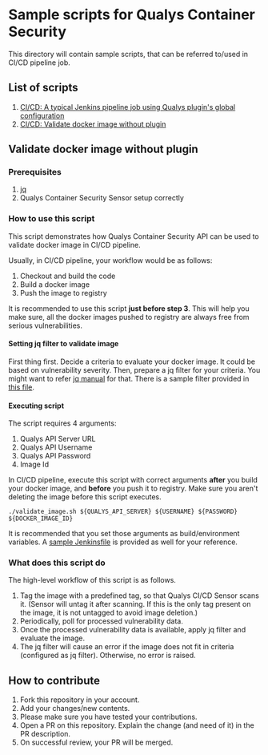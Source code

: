 # Sample scripts for Qualys Container Security

This directory will contain sample scripts, that can be referred to/used in CI/CD pipeline job.

## List of scripts
1. [CI/CD: A typical Jenkins pipeline job using Qualys plugin's global configuration](https://github.com/Qualys/community/blob/master/containerSecurity/sample_Jenkinsfile.groovy)
2. [CI/CD: Validate docker image without plugin](#validate-docker-image-without-plugin)

## Validate docker image without plugin

### Prerequisites

1. [jq](https://stedolan.github.io/jq/)
2. Qualys Container Security Sensor setup correctly

### How to use this script

This script demonstrates how Qualys Container Security API can be used to validate docker image in CI/CD pipeline. 

Usually, in CI/CD pipeline, your workflow would be as follows:

1. Checkout and build the code
2. Build a docker image
3. Push the image to registry

It is recommended to use this script **just before step 3**. This will help you make sure, all the docker images pushed to registry are always free from serious vulnerabilities. 

#### Setting jq filter to validate image

First thing first. Decide a criteria to evaluate your docker image. It could be based on vulnerability severity. Then, prepare a jq filter for your criteria. You might want to refer [jq manual](https://stedolan.github.io/jq/manual/) for that. There is a sample filter provided in [this file](https://github.com/Qualys/community/blob/master/containerSecurity/jq_filter.txt).

#### Executing script

The script requires 4 arguments:

1. Qualys API Server URL
2. Qualys API Username
3. Qualys API Password
4. Image Id

In CI/CD pipeline, execute this script with correct arguments **after** you build your docker image, and **before** you push it to registry. Make sure you aren't deleting the image before this script executes.

`./validate_image.sh ${QUALYS_API_SERVER} ${USERNAME} ${PASSWORD} ${DOCKER_IMAGE_ID}`

It is recommended that you set those arguments as build/environment variables. A [sample Jenkinsfile](https://github.com/Qualys/community/blob/master/containerSecurity/Jenkinsfile_validate_image_without_plugin.groovy) is provided as well for your reference.

### What does this script do

The high-level workflow of this script is as follows. 

1. Tag the image with a predefined tag, so that Qualys CI/CD Sensor scans it. (Sensor will untag it after scanning. If this is the only tag present on the image, it is not untagged to avoid image deletion.)
2. Periodically, poll for processed vulnerability data. 
3. Once the processed vulnerability data is available, apply jq filter and evaluate the image. 
4. The jq filter will cause an error if the image does not fit in criteria (configured as jq filter). Otherwise, no error is raised.

## How to contribute

1. Fork this repository in your account. 
2. Add your changes/new contents. 
3. Please make sure you have tested your contributions.
4. Open a PR on this repository. Explain the change (and need of it) in the PR description. 
5. On successful review, your PR will be merged.
